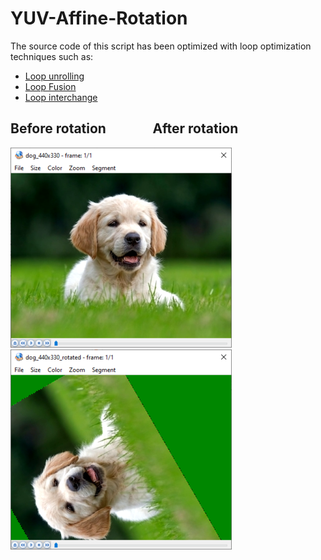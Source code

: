 # YUV-Affine-Rotation

The source code of this script has been optimized with loop optimization techniques such as:

* [Loop unrolling](https://en.wikipedia.org/wiki/Loop_unrolling)
* [Loop Fusion](https://en.wikipedia.org/wiki/Loop_fission_and_fusion)
* [Loop interchange](https://en.wikipedia.org/wiki/Loop_interchange)


## Before rotation &nbsp; &nbsp; &nbsp; &nbsp; &nbsp; &nbsp; &nbsp; After rotation
![before](/images/before.png)  ![after](/images/after.png)
